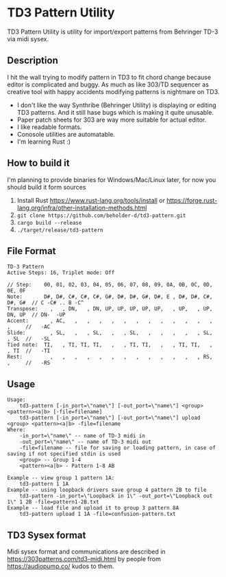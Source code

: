 # TD3 Pattern Utility

TD3 Pattern Utility is utility for import/export patterns from Behringer TD-3 via midi sysex.

## Description

I hit the wall trying to modify pattern in TD3 to fit chord change because editor is complicated and buggy. As much as like 303/TD sequencer as creative tool with happy accidents modifying patterns is nightmare on TD3.

* I don't like the way Synthribe (Behringer Utility) is displaying or editing TD3 patterns. And it still hase bugs which is making it quite unusable.
* Paper patch sheets for 303 are way more suitable for actual editor.
* I like readable formats.
* Conosole utilities are automatable.
* I'm learning Rust :)

## How to build it

I'm planning to provide binaries for Windows/Mac/Linux later, for now you should build it form sources

1. Install Rust https://www.rust-lang.org/tools/install or https://forge.rust-lang.org/infra/other-installation-methods.html
2. `git clone https://github.com/beholder-d/td3-pattern.git`
3. `cargo build --release`
4. `./target/release/td3-pattern`

## File Format

```
TD-3 Pattern
Active Steps: 16, Triplet mode: Off

// Step:    00, 01, 02, 03, 04, 05, 06, 07, 08, 09, 0A, 0B, 0C, 0D, 0E, 0F
Note:       D#, D#, C#, C#, C#, G#, D#, D#, G#, D#, E , D#, D#, C#, D#, G#  // C -C# .. B -C^
Transpose:    ,   , DN,   , DN, UP, UP, UP, UP, UP,   , UP,   , UP, DN, UP  // DN-  -UP
Accent:       , AC,   ,   ,   ,   ,   ,   ,   ,   ,   ,   ,   ,   ,   ,     //   -AC
Slide:        , SL,   ,   , SL,   ,   , SL,   ,   ,   ,   ,   , SL,   , SL  //   -SL
Tied note:  TI,   , TI, TI, TI,   ,   , TI, TI,   ,   , TI, TI,   ,   , TI  //   -TI
Rest:         ,   ,   ,   ,   ,   ,   ,   ,   ,   ,   ,   ,   , RS,   ,     //   -RS
```

## Usage

```
Usage:
    td3-pattern [-in_port=\"name\"] [-out_port=\"name\"] <group> <pattern><a|b> [-file=filename]
    td3-pattern [-in_port=\"name\"] [-out_port=\"name\"] upload <group> <pattern><a|b> -file=filename
Where:
    -in_port=\"name\" -- name of TD-3 midi in
    -out_port=\"name\" -- name of TD-3 midi out
    -file=filename -- file for saving or loading pattern, in case of saving if not specified stdin is used
    <group> -- Group 1-4
    <pattern><a|b> - Pattern 1-8 AB

Example -- view group 1 pattern 1A:
    td3-pattern 1 1A
Example -- using loopback drivers save group 4 pattern 2B to file
    td3-pattern -in_port=\"Loopback in 1\" -out_port=\"Loopback out 1\" 1 2B -file=pattern1-2B.txt
Example -- load file and upload it to group 3 pattern 8A
    td3-pattern upload 1 1A -file=confusion-pattern.txt
```

## TD3 Sysex format

Midi sysex format and communications are described in https://303patterns.com/td3-midi.html by people from https://audiopump.co/ kudos to them.

